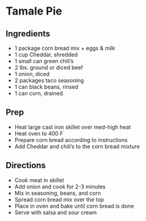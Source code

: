 # Tamale Pie

## Ingredients

- 1 package corn bread mix + eggs & milk
- 1 cup Cheddar, shredded
- 1 small can green chili’s
- 2 lbs. ground or diced beef
- 1 onion, diced
- 2 packages taco seasoning
- 1 can black beans, rinsed
- 1 can corn, drained

## Prep

- Heat large cast iron skillet over med-high heat
- Heat oven to 400 F
- Prepare corn bread according to instructions
- Add Cheddar and chili’s to the corn bread mixture

## Directions

- Cook meat in skillet
- Add onion and cook for 2-3 minutes
- Mix in seasoning, beans, and corn
- Spread corn bread mix over the top
- Place in oven and bake until corn bread is done
- Serve with salsa and sour cream
